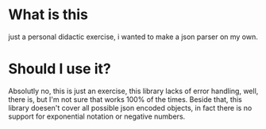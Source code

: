 # What is this
just a personal didactic exercise, i wanted to make a json parser on my own.

# Should I use it?
Absolutly no, this is just an exercise, this library lacks of error handling,
well, there is, but I'm not sure that works 100% of the times. Beside that,
this library doesen't cover all possible json encoded objects, in fact there
is no support for exponential notation or negative numbers.